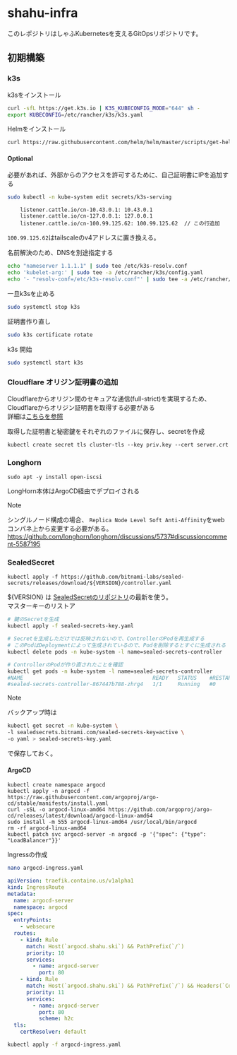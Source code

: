 # shahu-infra
このレポジトリはしゃふKubernetesを支えるGitOpsリポジトリです。  

## 初期構築
### k3s
k3sをインストール
```bash
curl -sfL https://get.k3s.io | K3S_KUBECONFIG_MODE="644" sh -
export KUBECONFIG=/etc/rancher/k3s/k3s.yaml
```
  
Helmをインストール
```bash
curl https://raw.githubusercontent.com/helm/helm/master/scripts/get-helm-3 | bash
```
  
#### Optional
必要があれば、外部からのアクセスを許可するために、自己証明書にIPを追加する
```bash
sudo kubectl -n kube-system edit secrets/k3s-serving
```
```
    listener.cattle.io/cn-10.43.0.1: 10.43.0.1
    listener.cattle.io/cn-127.0.0.1: 127.0.0.1
    listener.cattle.io/cn-100.99.125.62: 100.99.125.62  // この行追加
```
`100.99.125.62`はtailscaleのv4アドレスに置き換える。  
  
名前解決のため、DNSを別途指定する  
```bash
echo "nameserver 1.1.1.1" | sudo tee /etc/k3s-resolv.conf
echo 'kubelet-arg:' | sudo tee -a /etc/rancher/k3s/config.yaml
echo '- "resolv-conf=/etc/k3s-resolv.conf"' | sudo tee -a /etc/rancher/k3s/config.yaml
```
    
一旦k3sを止める  
```bash
sudo systemctl stop k3s
```
証明書作り直し  
```bash
sudo k3s certificate rotate
```
k3s 開始  
```bash
sudo systemctl start k3s
```
  
  
### Cloudflare オリジン証明書の追加
Cloudflareからオリジン間のセキュアな通信(full-strict)を実現するため、Cloudflareからオリジン証明書を取得する必要がある  
詳細は[こちらを参照](https://qiita.com/github0013@github/items/362d01b0ffb1eb4d3efb#%E5%A4%9A%E5%88%86%E4%B8%80%E7%95%AA%E7%B0%A1%E5%8D%98%E3%81%AA%E3%82%84%E3%82%8A%E6%96%B9)  
  
取得した証明書と秘密鍵をそれぞれのファイルに保存し、secretを作成
```
kubectl create secret tls cluster-tls --key priv.key --cert server.crt
```
  
  
### Longhorn
```
sudo apt -y install open-iscsi
```
LongHorn本体はArgoCD経由でデプロイされる
> [!NOTE]
> シングルノード構成の場合、 `Replica Node Level Soft Anti-Affinity`をwebコンパネ上から変更する必要がある。
> https://github.com/longhorn/longhorn/discussions/5737#discussioncomment-5587195
  
### SealedSecret
```
kubectl apply -f https://github.com/bitnami-labs/sealed-secrets/releases/download/${VERSION}/controller.yaml
```
${VERSION} は [SealedSecretのリポジトリ](https://github.com/bitnami-labs/sealed-secrets/releases/)の最新を使う。  
マスターキーのリストア  
```bash
# 鍵のSecretを生成
kubectl apply -f sealed-secrets-key.yaml

# Secretを生成しただけでは反映されないので、ControllerのPodを再生成する
# このPodはDeploymentによって生成されているので、Podを削除するとすぐに生成される
kubectl delete pods -n kube-system -l name=sealed-secrets-controller

# ControllerのPodが作り直されたことを確認
kubectl get pods -n kube-system -l name=sealed-secrets-controller
#NAME                                         READY   STATUS    #RESTARTS   AGE
#sealed-secrets-controller-867447b788-zhrg4   1/1     Running   #0          18s
```
  
> [!NOTE]
> バックアップ時は
> ```bash
> kubectl get secret -n kube-system \
> -l sealedsecrets.bitnami.com/sealed-secrets-key=active \
> -o yaml > sealed-secrets-key.yaml
> ```
> で保存しておく。
  

#### ArgoCD
```
kubectl create namespace argocd
kubectl apply -n argocd -f https://raw.githubusercontent.com/argoproj/argo-cd/stable/manifests/install.yaml
curl -sSL -o argocd-linux-amd64 https://github.com/argoproj/argo-cd/releases/latest/download/argocd-linux-amd64
sudo install -m 555 argocd-linux-amd64 /usr/local/bin/argocd
rm -rf argocd-linux-amd64
kubectl patch svc argocd-server -n argocd -p '{"spec": {"type": "LoadBalancer"}}'
```
Ingressの作成
```bash
nano argocd-ingress.yaml
```
```yaml
apiVersion: traefik.containo.us/v1alpha1
kind: IngressRoute
metadata:
  name: argocd-server
  namespace: argocd
spec:
  entryPoints:
    - websecure
  routes:
    - kind: Rule
      match: Host(`argocd.shahu.ski`) && PathPrefix(`/`)
      priority: 10
      services:
        - name: argocd-server
          port: 80
    - kind: Rule
      match: Host(`argocd.shahu.ski`) && PathPrefix(`/`) && Headers(`Content-Type`, `application/grpc`)
      priority: 11
      services:
        - name: argocd-server
          port: 80
          scheme: h2c
  tls:
    certResolver: default
```
```bash
kubectl apply -f argocd-ingress.yaml
```
